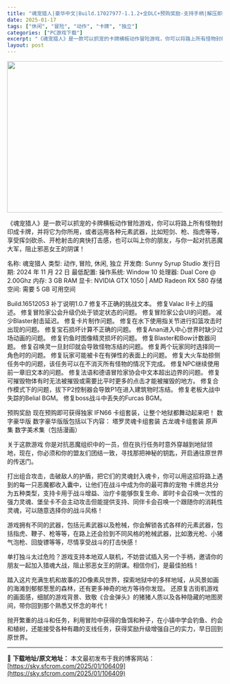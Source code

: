 ```yaml
---
title: "魂宠猎人|豪华中文|Build.17027977-1.1.2+全DLC+预购奖励-支持手柄|解压即撸|"
date: 2025-01-17
tags: ["休闲", "冒险", "动作", "卡牌", "独立"]
categories: ["PC游戏下载"]
excerpt: "《魂宠猎人》是一款可以抓宠的卡牌横板动作冒险游戏，你可以将路上所有怪物封印成卡牌，并将它为你所用，或者运用各种元素武器，比如短剑、枪、指虎等等，享受挥剑砍杀、开枪射击的爽快打击感，也可以叫上你的朋友，与你一起对抗恶魔大军，阻止邪恶女王的阴谋！ 名称: 魂宠猎人 类型: 动作, 冒险, 休闲, 独立 &hellip;"
layout: post
---
```


<img class="aligncenter size-full wp-image-106381" src="https://sky.sfcrom.com/wp-content/uploads/2025/01/2025011705351661.webp" alt="" width="616" height="353" />

《魂宠猎人》是一款可以抓宠的卡牌横板动作冒险游戏，你可以将路上所有怪物封印成卡牌，并将它为你所用，或者运用各种元素武器，比如短剑、枪、指虎等等，享受挥剑砍杀、开枪射击的爽快打击感，也可以叫上你的朋友，与你一起对抗恶魔大军，阻止邪恶女王的阴谋！

名称: 魂宠猎人
类型: 动作, 冒险, 休闲, 独立
开发商: Sunny Syrup Studio
发行日期: 2024 年 11 月 22 日
最低配置:
操作系统: Window 10
处理器: Dual Core @ 2.00Ghz
内存: 3 GB RAM
显卡: NVIDIA GTX 1050 | AMD Radeon RX 580
存储空间: 需要 5 GB 可用空间

Build.16512053
补丁说明1.0.7
修复不正确的挑战文本。
修复Valac II卡上的描述。
修复冒险家公会升级仍处于锁定状态的问题。
修复冒险家公会UI的问题。
减少Blaster射击延迟。
修复卡片制作问题。
修复在水下使用指关节进行扣篮攻击时出现的问题。
修复宝石损坏计算不正确的问题。
修复Anan进入中心世界时缺少过场动画的问题。
修复钓鱼时图像精灵损坏的问题。
修复Blaster和Bow计数器问题。
修复召唤灵一旦封印就会导致怪物冻结的问题。
修复两个玩家同时选择同一角色时的问题。
修复玩家可能被卡在有弹性的表面上的问题。
修复大火车劫掠侧任务中的问题，该任务可以在不消灭所有怪物的情况下完成。
修复NPC继续使用前一章旧文本的问题。
修复法语和德语冒险家协会中文本超出边界的问题。
修复可摧毁物体有时无法被摧毁或需要比平时更多的点击才能被摧毁的地方。
修复合作模式下的问题，拔下P2控制器会导致P1在进入建筑物时冻结。
修复老板大战中失踪的Belial BGM。
修复boss战斗中丢失的Furcas BGM。

预购奖励
现在预购即可获得独家 IFN66 卡组套装，让整个地狱都舞动起来吧！
数字豪华版
数字豪华版版包括以下内容：
塔罗灵魂卡组套装
古龙魂卡组套装
原声集
数字美术集（包括漫画）

关于这款游戏
你是对抗恶魔组织中的一员，但在执行任务时意外穿越到地狱领地，现在，你必须和你的盟友们团结一致，寻找那把神秘的钥匙，开启通往原世界的传送门。

打出组合攻击，击破敌人的护盾，把它们的灵魂封入魂卡，你可以用这招将路上遇到的每一只恶魔都收入囊中，让他们在战斗中成为你的最可靠的宠物
卡牌总共分为五种类型，支持卡用于战斗增益、治疗卡能够恢复生命、即时卡会召唤一次性的强力灵魂、堡垒卡不会主动攻击但能提供支持、同伴卡会召唤一个跟随你的消耗性灵魂，可以随意选择你的战斗风格！

游戏拥有不同的武器，包括元素武器以及枪械，你会解锁各式各样的元素武器，包括指虎、鞭子、枪等等，在路上还会捡到不同风格的枪械武器，比如激光枪、小猪气泡枪、回旋镖等等，尽情享受战斗的打击快感！

单打独斗太过危险？游戏支持本地双人联机，不妨尝试插入另一个手柄，邀请你的朋友一起加入猎魂大战，阻止邪恶女王的阴谋。相信你们，是最佳拍档！

踏入这片充满生机和故事的2D像素风世界，探索地狱中的多样地域，从风景如画的海滩到郁郁葱葱的森林，还有更多神奇的地方等待你发现。
还原复古街机游戏的画面感，细腻的游戏背景、致敬《合金弹头》的猪猪人质以及各种隐藏的地图房间，带你回到那个熟悉又怀念的年代！

抛开繁重的战斗和任务，利用冒险中获得的鱼饵和种子，在小镇中学会钓鱼、约会和植树，还能接受各种有趣的支线任务，获得奖励升级增强自己的实力，早日回到原世界。

---
📖 **下载地址/原文地址：** 本文最初发布于我的博客网站：[https://sky.sfcrom.com/2025/01/106409](https://sky.sfcrom.com/2025/01/106409)
